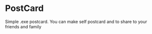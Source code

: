 # PostCard
Simple .exe postcard. You can make self postcard and to share to your friends and family
